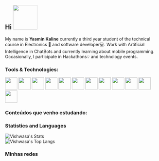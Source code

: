 ## **Hi** <img src="https://media.giphy.com/media/bcKmIWkUMCjVm/source.gif" widht=0px height=80px/>

My name is **Yasmin Kaline** currently a third year student of the technical course in Electronics 🏫 and software developer💻. Work with Artificial Intelligence in ChatBots and currently learning about mobile programming. Occasionally, I participate in Hackathons💡 and technology events.


### Tools & Technologies:

<p align="left">
<img src="https://www.python.org" height="auto" width="40">

<img src="https://dkrn4sk0rn31v.cloudfront.net/2018/01/14174904/kotlin.png" eight="auto" width="40">

<img src="https://raw.githubusercontent.com/dustin100/dustin100/master/assests/javascript-plain.svg" height="auto" width="40">

<img src="https://raw.githubusercontent.com/dustin100/dustin100/master/assests/css3-original.svg" height="auto" width="40">

<img src="https://raw.githubusercontent.com/dustin100/dustin100/master/assests/sass-original.svg" height="auto" width="40">

<img src="https://raw.githubusercontent.com/dustin100/dustin100/master/assests/react-original.svg" height="auto" width="40">

<img src="https://raw.githubusercontent.com/dustin100/dustin100/master/assests/jquery-plain.svg" height="auto" width="40">

<img src="https://raw.githubusercontent.com/dustin100/dustin100/master/assests/html5-original.svg" height="auto" width="40">

<img src="https://raw.githubusercontent.com/dustin100/dustin100/master/assests/bootstrap-plain.svg" height="auto" width="40">

<img src="https://raw.githubusercontent.com/dustin100/dustin100/master/assests/visualstudio-plain.svg" height="auto" width="40">

<img src="https://raw.githubusercontent.com/dustin100/dustin100/master/assests/redux-original.svg" height="auto" width="40">

<img src="https://raw.githubusercontent.com/dustin100/dustin100/master/assests/git-original.svg" height="auto" width="40">
</p>


### **Conteúdos que venho estudando:** 





### **Statistics and Languages**
![Vishwasa's Stats](https://github-readme-stats.vercel.app/api?username=Ka1ine&count_private=true&hide_border=true&show_icons=true&hide_title=true&hide=stars)<br>
![Vishwasa's Top Langs](https://github-readme-stats.vercel.app/api/top-langs/?username=Ka1ine&layout=compact&hide=php&hide_border=true)


### **Minhas redes**


